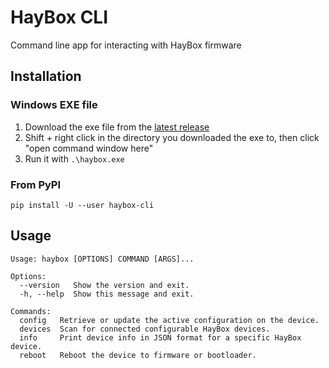 # HayBox CLI

Command line app for interacting with HayBox firmware

## Installation

### Windows EXE file

1. Download the exe file from the [latest release](https://github.com/JonnyHaystack/haybox-cli/releases)
2. Shift + right click in the directory you downloaded the exe to, then click "open command window here"
3. Run it with `.\haybox.exe`

### From PyPI

```
pip install -U --user haybox-cli
```

## Usage

```
Usage: haybox [OPTIONS] COMMAND [ARGS]...

Options:
  --version   Show the version and exit.
  -h, --help  Show this message and exit.

Commands:
  config   Retrieve or update the active configuration on the device.
  devices  Scan for connected configurable HayBox devices.
  info     Print device info in JSON format for a specific HayBox device.
  reboot   Reboot the device to firmware or bootloader.
```
